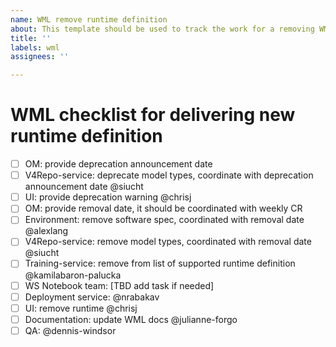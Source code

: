 ```yaml
---
name: WML remove runtime definition
about: This template should be used to track the work for a removing WML runtime
title: ''
labels: wml
assignees: ''

---
```


# WML checklist for delivering new runtime definition

 - [ ] OM: provide deprecation announcement date
 - [ ] V4Repo-service: deprecate model types, coordinate with deprecation announcement date  @siucht
 - [ ] UI: provide deprecation warning @chrisj
 - [ ] OM: provide removal date, it should be coordinated with weekly CR
 - [ ] Environment: remove software spec, coordinated with removal date @alexlang 
 - [ ] V4Repo-service: remove model types, coordinated with removal date  @siucht
 - [ ] Training-service: remove from list of supported runtime definition @kamilabaron-palucka
 - [ ] WS Notebook team: [TBD add task if needed]
 - [ ] Deployment service: @nrabakav
 - [ ] UI: remove runtime @chrisj
 - [ ] Documentation: update WML docs @julianne-forgo
 - [ ] QA: @dennis-windsor 
